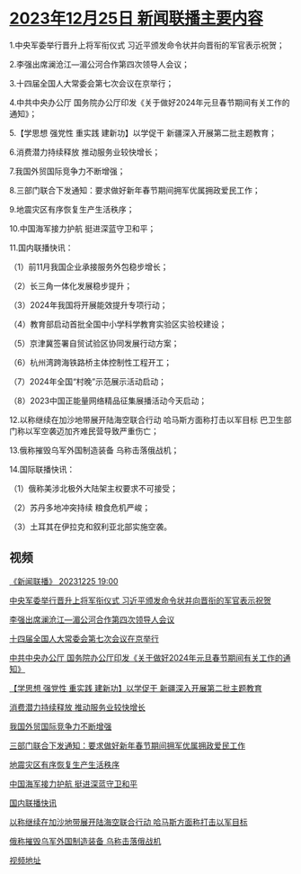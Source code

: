 # [2023年12月25日 新闻联播主要内容](https://tv.cctv.com/lm/xwlb/day/20231225.shtml)

1.中央军委举行晋升上将军衔仪式 习近平颁发命令状并向晋衔的军官表示祝贺；

2.李强出席澜沧江—湄公河合作第四次领导人会议；

3.十四届全国人大常委会第七次会议在京举行；

4.中共中央办公厅 国务院办公厅印发《关于做好2024年元旦春节期间有关工作的通知》；

5.【学思想 强党性 重实践 建新功】以学促干 新疆深入开展第二批主题教育；

6.消费潜力持续释放 推动服务业较快增长；

7.我国外贸国际竞争力不断增强；

8.三部门联合下发通知：要求做好新年春节期间拥军优属拥政爱民工作；

9.地震灾区有序恢复生产生活秩序；

10.中国海军接力护航 挺进深蓝守卫和平；

11.国内联播快讯：

（1）前11月我国企业承接服务外包稳步增长；

（2）长三角一体化发展稳步提升；

（3）2024年我国将开展能效提升专项行动；

（4）教育部启动首批全国中小学科学教育实验区实验校建设；

（5）京津冀签署自贸试验区协同发展行动方案；

（6）杭州湾跨海铁路桥主体控制性工程开工；

（7）2024年全国“村晚”示范展示活动启动；

（8）2023中国正能量网络精品征集展播活动今天启动；

12.以称继续在加沙地带展开陆海空联合行动 哈马斯方面称打击以军目标 巴卫生部门称以军空袭迈加齐难民营导致严重伤亡；

13.俄称摧毁乌军外国制造装备 乌称击落俄战机；

14.国际联播快讯：

（1）俄称美涉北极外大陆架主权要求不可接受；

（2）苏丹多地冲突持续 粮食危机严峻；

（3）土耳其在伊拉克和叙利亚北部实施空袭。

## 视频

[《新闻联播》 20231225 19:00](https://tv.cctv.com/2023/12/25/VIDEkK5sIKE2zFrd42BOdKV1231225.shtml)

[中央军委举行晋升上将军衔仪式 习近平颁发命令状并向晋衔的军官表示祝贺](https://tv.cctv.com/2023/12/25/VIDEhyDRfxQh8WzGpi9mBuu9231225.shtml)

[李强出席澜沧江—湄公河合作第四次领导人会议](https://tv.cctv.com/2023/12/25/VIDE7Fvn9VSsfJuNTdkoJrKH231225.shtml)

[十四届全国人大常委会第七次会议在京举行](https://tv.cctv.com/2023/12/25/VIDEGndX7c571fFRidtxfFJ7231225.shtml)

[中共中央办公厅 国务院办公厅印发《关于做好2024年元旦春节期间有关工作的通知》](https://tv.cctv.com/2023/12/25/VIDEGtDjK2JnQA0sk5Ajxj8w231225.shtml)

[【学思想 强党性 重实践 建新功】以学促干 新疆深入开展第二批主题教育](https://tv.cctv.com/2023/12/25/VIDESvnSMN9bDy8bzTw5khou231225.shtml)

[消费潜力持续释放 推动服务业较快增长](https://tv.cctv.com/2023/12/25/VIDECsJiUsWZONCfsK2qmoS0231225.shtml)

[我国外贸国际竞争力不断增强](https://tv.cctv.com/2023/12/25/VIDEqUdMH38I3hqVsgNsKvm1231225.shtml)

[三部门联合下发通知：要求做好新年春节期间拥军优属拥政爱民工作](https://tv.cctv.com/2023/12/25/VIDE2tcKyDBX4Mbs4Lz0oVg7231225.shtml)

[地震灾区有序恢复生产生活秩序](https://tv.cctv.com/2023/12/25/VIDEXbUGn12ePXtursouj8mM231225.shtml)

[中国海军接力护航 挺进深蓝守卫和平](https://tv.cctv.com/2023/12/25/VIDEdsGxynfCGzeaKiFlyeSR231225.shtml)

[国内联播快讯](https://tv.cctv.com/2023/12/25/VIDElGVonCbxfjySjLYxdwWm231225.shtml)

[以称继续在加沙地带展开陆海空联合行动 哈马斯方面称打击以军目标](https://tv.cctv.com/2023/12/25/VIDEFi8aL2bxDLolnxIn242f231225.shtml)

[俄称摧毁乌军外国制造装备 乌称击落俄战机](https://tv.cctv.com/2023/12/25/VIDE2zchxh9IBwhtggflqsrk231225.shtml)

[视频地址](https://tv.cctv.com/lm/xwlb/day/20231225.shtml) 

